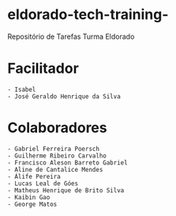# eldorado-tech-training-
Repositório de Tarefas Turma Eldorado
# Facilitador 
	- Isabel 
	- José Geraldo Henrique da Silva

# Colaboradores
	- Gabriel Ferreira Poersch
	- Guilherme Ribeiro Carvalho
	- Francisco Aleson Barreto Gabriel
  	- Aline de Cantalice Mendes
	- Álife Pereira
	- Lucas Leal de Góes
  	- Matheus Henrique de Brito Silva
  	- Kaibin Gao
  	- George Matos
